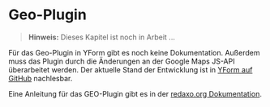 # Geo-Plugin

> **Hinweis:** 
> Dieses Kapitel ist noch in Arbeit ...

Für das Geo-Plugin in YForm gibt es noch keine Dokumentation. Außerdem muss das Plugin durch die Änderungen an der Google Maps JS-API überarbeitet werden. Der aktuelle Stand der Entwicklung ist in [YForm auf GitHub](https://github.com/yakamara/redaxo_yform/issues?utf8=%E2%9C%93&q=) nachlesbar.

Eine Anleitung für das GEO-Plugin gibt es in der [redaxo.org Dokumentation](http://www.redaxo.org/de/doku/tutorials/table-manager-fka-editme/das-geo-plugin/).
